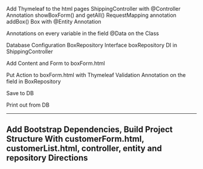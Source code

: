 

Add Thymeleaf to the html pages
ShippingController with @Controller Annotation
showBoxForm() and getAll()
RequestMapping annotation
addBox()
Box with @Entity Annotation

Annotations on every variable in the field
@Data on the Class

Database Configuration
BoxRepository Interface
boxRepository DI in ShippingController

Add Content and Form to boxForm.html 

Put Action to boxForm.html with Thymeleaf
Validation Annotation on the field in BoxRepository

Save to DB 

Print out from DB

---------------------------------------------------------------
Add Bootstrap Dependencies, Build Project Structure With
customerForm.html, customerList.html, controller, entity and 
repository Directions
---------------------------------------------------------------






